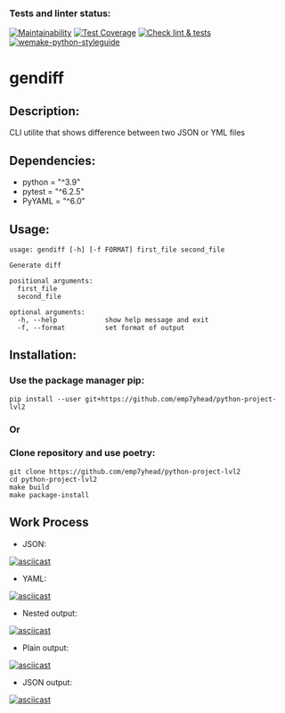 ### Tests and linter status:
[![Maintainability](https://api.codeclimate.com/v1/badges/020f403c6131e21f36b5/maintainability)](https://codeclimate.com/github/emp7yhead/python-project-lvl2/maintainability) [![Test Coverage](https://api.codeclimate.com/v1/badges/020f403c6131e21f36b5/test_coverage)](https://codeclimate.com/github/emp7yhead/python-project-lvl2/test_coverage) [![Check lint & tests](https://github.com/emp7yhead/python-project-lvl2/actions/workflows/check_lint_%20tests.yml/badge.svg)](https://github.com/emp7yhead/python-project-lvl2/actions/workflows/check_lint_%20tests.yml) [![wemake-python-styleguide](https://img.shields.io/badge/style-wemake-000000.svg)](https://github.com/wemake-services/wemake-python-styleguide)
# gendiff
## Description:
CLI utilite that shows difference between two JSON or YML files

## Dependencies:
- python = "^3.9"
- pytest = "^6.2.5"
- PyYAML = "^6.0"

## Usage:
```
usage: gendiff [-h] [-f FORMAT] first_file second_file

Generate diff

positional arguments:
  first_file
  second_file

optional arguments:
  -h, --help            show help message and exit
  -f, --format          set format of output
```

## Installation:
### Use the package manager pip:
```
pip install --user git+https://github.com/emp7yhead/python-project-lvl2
```
### Or
### Clone repository and use poetry:
```
git clone https://github.com/emp7yhead/python-project-lvl2
cd python-project-lvl2
make build
make package-install
```

## Work Process
- JSON:

[![asciicast](https://asciinema.org/a/nuZbBzG5Xmbn4gVdiCg4gdR7l.svg)](https://asciinema.org/a/nuZbBzG5Xmbn4gVdiCg4gdR7l)

- YAML:

[![asciicast](https://asciinema.org/a/7pKkiN4ZfeGYwUBGN2h0YGoEe.svg)](https://asciinema.org/a/7pKkiN4ZfeGYwUBGN2h0YGoEe)

- Nested output:

[![asciicast](https://asciinema.org/a/CRB7zYQfEtsBp2bR8OPOTsdGA.svg)](https://asciinema.org/a/CRB7zYQfEtsBp2bR8OPOTsdGA)

- Plain output:

[![asciicast](https://asciinema.org/a/8B4UBx3UdWxhaTnnwLiqqg14a.svg)](https://asciinema.org/a/8B4UBx3UdWxhaTnnwLiqqg14a)

- JSON output:

[![asciicast](https://asciinema.org/a/Hj2e0cUpXz4FuOLlMTy1yibCx.svg)](https://asciinema.org/a/Hj2e0cUpXz4FuOLlMTy1yibCx)
